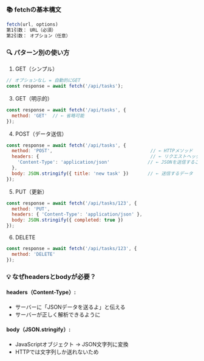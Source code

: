 ### 📚 fetchの基本構文
```next.js
fetch(url, options)
第1引数： URL（必須）
第2引数： オプション（任意）
```

### 🔍 パターン別の使い方
1. GET（シンプル）
```next.js
// オプションなし = 自動的にGET
const response = await fetch('/api/tasks');
```

3. GET（明示的）
```next.js
const response = await fetch('/api/tasks', {
  method: 'GET'  // ← 省略可能
});
```

4. POST（データ送信）
```next.js
const response = await fetch('/api/tasks', {
  method: 'POST',                                    // ← HTTPメソッド
  headers: {                                         // ← リクエストヘッダー
    'Content-Type': 'application/json'              // ← JSONを送信することを宣言
  },
  body: JSON.stringify({ title: 'new task' })       // ← 送信するデータ
});
```

5. PUT（更新）
```next.js
const response = await fetch('/api/tasks/123', {
  method: 'PUT',
  headers: { 'Content-Type': 'application/json' },
  body: JSON.stringify({ completed: true })
});
```

6. DELETE
```next.js
const response = await fetch('/api/tasks/123', {
  method: 'DELETE'
});
```

### 💡 なぜheadersとbodyが必要？
#### headers（Content-Type）:
- サーバーに「JSONデータを送るよ」と伝える
- サーバーが正しく解析できるように

#### body（JSON.stringify）:
- JavaScriptオブジェクト → JSON文字列に変換
- HTTPでは文字列しか送れないため
